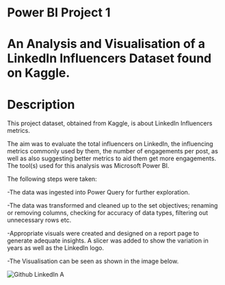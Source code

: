 # Power BI Project 1


# An Analysis and Visualisation of a LinkedIn Influencers Dataset found on Kaggle.






# Description


This project dataset, obtained from Kaggle, is about LinkedIn Influencers metrics. 

The aim was to evaluate the total influencers on LinkedIn, the influencing metrics commonly used by them, the number of engagements per post, as well as also suggesting better metrics to aid them get more engagements. The tool(s) used for this analysis was Microsoft Power BI.

The following steps were taken:

-The data was ingested into Power Query for further exploration.

-The data was transformed and cleaned up to the set objectives; renaming or removing columns, checking for accuracy of data types, filtering out unnecessary rows etc.

-Appropriate visuals were created and designed on a report page to generate adequate insights. A slicer was added to show the variation in years as well as the LinkedIn logo.

-The Visualisation can be seen as shown in the image below.





![Github LinkedIn A](https://user-images.githubusercontent.com/112668327/190912978-ced887ab-f93b-4522-9fe9-a0482d2d174f.png)
